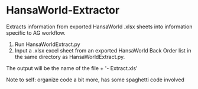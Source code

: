 # HansaWorld-Extractor

Extracts information from exported HansaWorld .xlsx sheets into information specific to AG workflow.

1. Run HansaWorldExtract.py
2. Input a .xlsx excel sheet from an exported HansaWorld Back Order list in the same directory as HansaWorldExtract.py.

The output will be the name of the file  + '- Extract.xls'

Note to self: organize code a bit more, has some spaghetti code involved
